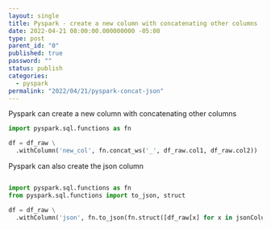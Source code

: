 ```yaml
---
layout: single
title: Pyspark - create a new column with concatenating other columns
date: 2022-04-21 08:00:00.000000000 -05:00
type: post
parent_id: "0"
published: true
password: ""
status: publish
categories:
  - pyspark
permalink: "2022/04/21/pyspark-concat-json"
---
```


Pyspark can create a new column with concatenating other columns

```python
import pyspark.sql.functions as fn

df = df_raw \
  .withColumn('new_col', fn.concat_ws('_', df_raw.col1, df_raw.col2))
```

Pyspark can also create the json column

```python

import pyspark.sql.functions as fn
from pyspark.sql.functions import to_json, struct

df = df_raw \
  .withColumn('json', fn.to_json(fn.struct([df_raw[x] for x in jsonColumns])))
```
